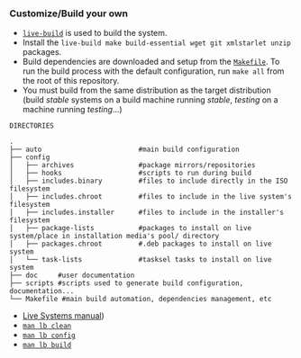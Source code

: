 ### Customize/Build your own

 * [`live-build`](https://www.debian.org/devel/debian-live/) is used to build the system.
 * Install the `live-build make build-essential wget git xmlstarlet unzip` packages.
 * Build dependencies are downloaded and setup from the [`Makefile`](../Makefile). To run the build process with the default configuration, run `make all` from the root of this repository.
 * You must build from the same distribution as the target distribution (build *stable* systems on a build machine running *stable*, *testing* on a machine running *testing*...)

```
DIRECTORIES

.
├── auto                        #main build configuration
├── config
│   ├── archives                #package mirrors/repositories
│   ├── hooks                   #scripts to run during build
│   ├── includes.binary         #files to include directly in the ISO filesystem
│   ├── includes.chroot         #files to include in the live system's filesystem
│   ├── includes.installer      #files to include in the installer's filesystem
│   ├── package-lists           #packages to install on live system/place in installation media's pool/ directory
│   ├── packages.chroot         #.deb packages to install on live system
│   └── task-lists              #tasksel tasks to install on live system
├── doc     #user documentation
├── scripts #scripts used to generate build configuration, documentation...
└── Makefile #main build automation, dependencies management, etc

```

* [Live Systems manual](https://debian-live.alioth.debian.org/live-manual/stable/manual/html/live-manual.en.html))
* [`man lb clean`](https://manpages.debian.org/cgi-bin/man.cgi?query=lb_clean&sektion=1&apropos=0&manpath=Debian+8+jessie&locale=)
* [`man lb config`](https://manpages.debian.org/cgi-bin/man.cgi?query=lb_config&sektion=1&apropos=0&manpath=Debian+8+jessie&locale=)
* [`man lb build`](https://manpages.debian.org/cgi-bin/man.cgi?query=lb_build&sektion=1&apropos=0&manpath=Debian+8+jessie&locale=)

